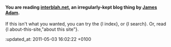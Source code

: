 <h4>You are reading <strong><a href="/">interblah.net</a></strong>,
an irregularly-kept blog thing by <a href="http://lazyatom.com">James Adam</a>.</h4>

If this isn't what you wanted, you can try the {l index}, or {l search}. Or, read {l about-this-site,"about this site"}.

:updated_at: 2011-05-03 16:02:22 +0100
